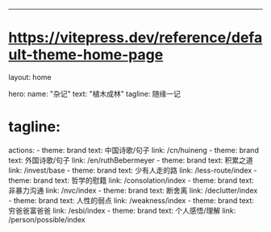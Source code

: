 ---
# https://vitepress.dev/reference/default-theme-home-page
layout: home

hero:
  name: "杂记"
  text: "植木成林"
  tagline: 随缘一记
  # tagline: 
  actions:
    - theme: brand
      text: 中国诗歌/句子
      link: /cn/huineng
    - theme: brand
      text: 外国诗歌/句子
      link: /en/ruthBebermeyer
    - theme:  brand
      text: 积累之道
      link: /invest/base
    - theme: brand
      text: 少有人走的路
      link: /less-route/index
    - theme:  brand
      text: 哲学的慰籍
      link: /consolation/index
    - theme:  brand
      text: 非暴力沟通
      link: /nvc/index
    - theme:  brand
      text: 断舍离
      link: /declutter/index
    - theme:  brand
      text: 人性的弱点
      link: /weakness/index
    - theme:  brand
      text: 穷爸爸富爸爸
      link: /esbi/index
    - theme: brand
      text: 个人感悟/理解
      link: /person/possible/index


